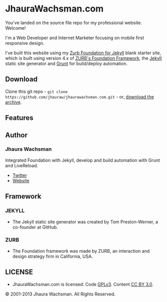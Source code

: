 # JhauraWachsman.com

You've landed on the source file repo for my professional website. Welcome!

I'm a Web Developer and Internet Marketer focusing on mobile first responsive design.

I've built this website using my [Zurb Foundation for Jekyll](https://github.com/jhauraw/foundation-jekyll) blank starter site, which is built using version 4.x of [ZURB's Foundation Framework](http://foundation.zurb.com/), the [Jekyll](http://jekyllrb.com/) static site generator and [Grunt](http://gruntjs.com/) for build/deploy automation.

## Download

Clone this git repo - `git clone https://github.com/jhauraw/jhaurawachsman.com.git` - or, [download the archive](https://github.com/jhauraw/jhaurawachsman.com/zipball/master).

## Features

## Author

### Jhaura Wachsman

Integrated Foundation with Jekyll, develop and build automation with Grunt and LiveReload.

  - [Twitter](http://twitter.com/JhauraWachsman)
  - [Website](http://jhauarawachsman.com/)

## Framework

### JEKYLL

  - The Jekyll static site generator was created by Tom Preston-Werner, a co-founder at GitHub.

### ZURB

  - The Foundation framework was made by ZURB, an interaction and design strategy firm in California, USA.

## LICENSE

  - JhauraWachsman.com is licensed: Code [GPLv3](//gnu.org/licenses/gpl.html). Content [CC BY 3.0](//creativecommons.org/licenses/by/3.0/).

  &copy; 2001-2013 Jhaura Wachsman. All Rights Reserved.